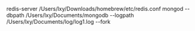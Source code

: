 redis-server /Users/lxy/Downloads/homebrew/etc/redis.conf
mongod --dbpath /Users/lxy/Documents/mongodb --logpath /Users/lxy/Documents/log/log1.log --fork